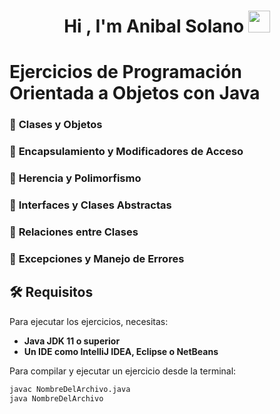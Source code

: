<h1 align="center">Hi , I'm Anibal Solano <img src="https://media.giphy.com/media/hvRJCLFzcasrR4ia7z/giphy.gif" width="35"></h1>

# Ejercicios de Programación Orientada a Objetos con Java   

### 🔹 **Clases y Objetos**  

### 🔹 **Encapsulamiento y Modificadores de Acceso**  

### 🔹 **Herencia y Polimorfismo**  

### 🔹 **Interfaces y Clases Abstractas**  

### 🔹 **Relaciones entre Clases**  

### 🔹 **Excepciones y Manejo de Errores**  

## 🛠️ Requisitos  
Para ejecutar los ejercicios, necesitas:  
- **Java JDK 11 o superior**  
- **Un IDE como IntelliJ IDEA, Eclipse o NetBeans**  

Para compilar y ejecutar un ejercicio desde la terminal:  
```bash
javac NombreDelArchivo.java  
java NombreDelArchivo  
